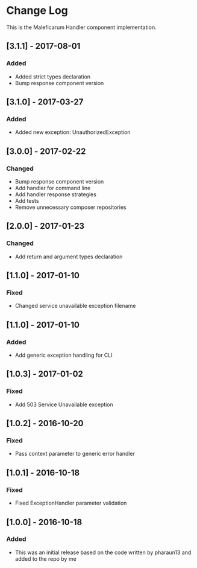 # Change Log
This is the Maleficarum Handler component implementation. 

## [3.1.1] - 2017-08-01
### Added
- Added strict types declaration
- Bump response component version

## [3.1.0] - 2017-03-27
### Added
- Added new exception: UnauthorizedException

## [3.0.0] - 2017-02-22
### Changed
- Bump response component version
- Add handler for command line
- Add handler response strategies
- Add tests
- Remove unnecessary composer repositories

## [2.0.0] - 2017-01-23
### Changed
- Add return and argument types declaration

## [1.1.0] - 2017-01-10
### Fixed
- Changed service unavailable exception filename

## [1.1.0] - 2017-01-10
### Added
- Add generic exception handling for CLI

## [1.0.3] - 2017-01-02
### Fixed
- Add 503 Service Unavailable exception

## [1.0.2] - 2016-10-20
### Fixed
- Pass context parameter to generic error handler

## [1.0.1] - 2016-10-18
### Fixed
- Fixed ExceptionHandler parameter validation

## [1.0.0] - 2016-10-18
### Added
- This was an initial release based on the code written by pharaun13 and added to the repo by me
